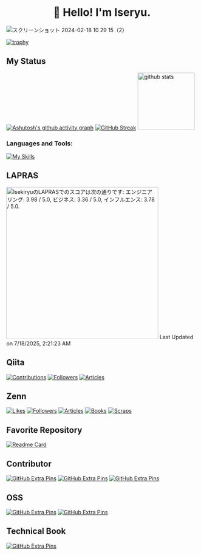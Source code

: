 <h1 align="center">👋 Hello! I'm Iseryu.</h1>

![スクリーンショット 2024-02-18 10 29 15（2）](https://github.com/iseruuuuu/iseruuuuu/assets/67954894/36435beb-46a8-4d83-bce5-61c21047a7d9)

[![trophy](https://github-profile-trophy.vercel.app/?username=iseruuuuu)](https://github.com/iseruuuuu/github-profile-trophy)

##  My Status

 
[![Ashutosh's github activity graph](https://github-readme-activity-graph.vercel.app/graph?username=iseruuuuu&theme=github-light)](https://github.com/iseruuuuu/github-readme-activity-graph)
[![GitHub Streak](https://streak-stats.demolab.com?user=iseruuuuu&theme=transparent&border_radius=8.8&date_format=n%2Fj%5B%2FY%5D)](https://git.io/streak-stats)
<img alt="github stats" height="150px" src="https://github-readme-stats.vercel.app/api?username=iseruuuuu&count_private=true&theme=light" />


<h3 align="left">Languages and Tools:</h3>

[![My Skills](https://skillicons.dev/icons?i=dart,flutter,github,git,androidstudio,swift,figma,&perline=10&theme=light)](https://skillicons.dev)

 ## LAPRAS

<!--START_SECTION:lapras-card-->
<p ><a href="https://lapras.com/public/Isekiryu" target="_blank" rel="noopener noreferrer"><img alt="IsekiryuのLAPRASでのスコアは次の通りです: エンジニアリング: 3.98 / 5.0, ビジネス: 3.36 / 5.0, インフルエンス: 3.78 / 5.0." src="https://lapras-card-generator.vercel.app/api/svg?e=3.98&b=3.36&i=3.78&b1=%23000000&b2=%23e1e1e1&i1=%23ffffff&i2=%23080202&l=ja" width="400" ></a>  
Last Updated on 7/18/2025, 2:21:23 AM</p>
<!--END_SECTION:lapras-card-->

 ## Qiita
 [![Contributions](https://badgen.org/img/qiita/isekiryu/contributions?style=for-the-badge)](https://qiita.com/isekiryu)
 [![Followers](https://badgen.org/img/qiita/isekiryu/followers?style=for-the-badge)](https://qiita.com/isekiryu)
 [![Articles](https://badgen.org/img/qiita/isekiryu/articles?style=for-the-badge)](https://qiita.com/isekiryu)
  

  ## Zenn
  [![Likes](https://badgen.org/img/zenn/iseki/likes?style=for-the-badge)](https://zenn.dev/iseki)
  [![Followers](https://badgen.org/img/zenn/iseki/followers?style=for-the-badge)](https://zenn.dev/iseki)
  [![Articles](https://badgen.org/img/zenn/iseki/articles?style=for-the-badge)](https://zenn.dev/iseki)
  [![Books](https://badgen.org/img/zenn/iseki/books?style=for-the-badge)](https://zenn.dev/iseki?tab=books)
  [![Scraps](https://badgen.org/img/zenn/iseki/scraps?style=for-the-badge)](https://zenn.dev/iseki?tab=scraps)
  
  
  ## Favorite Repository
  [![Readme Card](https://github-readme-stats.vercel.app/api/pin/?username=iseruuuuu&repo=food_gram_app)](https://github.com/iseruuuuu/food_gram_app)


  ## Contributor
  [![GitHub Extra Pins](https://github-readme-stats.vercel.app/api/pin/?username=FlutterKaigi&repo=2023)](https://github.com/FlutterKaigi/2023)
  [![GitHub Extra Pins](https://github-readme-stats.vercel.app/api/pin/?username=FlutterKaigi&repo=2024)](https://github.com/FlutterKaigi/2024)
  [![GitHub Extra Pins](https://github-readme-stats.vercel.app/api/pin/?username=FlutterKaigi&repo=2025)](https://github.com/FlutterKaigi/2025)


  ## OSS  
  [![GitHub Extra Pins](https://github-readme-stats.vercel.app/api/pin/?username=yumemi-inc&repo=flutter-mobile-project-template)](https://github.com/yumemi-inc/flutter-mobile-project-template)
  [![GitHub Extra Pins](https://github-readme-stats.vercel.app/api/pin/?username=yumemi-inc&repo=flutter-yumemi-lints)]([https://github.com/yumemi-inc/flutter-mobile-project-template](https://github.com/yumemi-inc/flutter-yumemi-lints))
  
  
  ## Technical Book
  [![GitHub Extra Pins](https://github-readme-stats.vercel.app/api/pin/?username=yumemi-inc&repo=daigirin-tbf16)](https://github.com/yumemi-inc/daigirin-tbf16)


  

  
  
